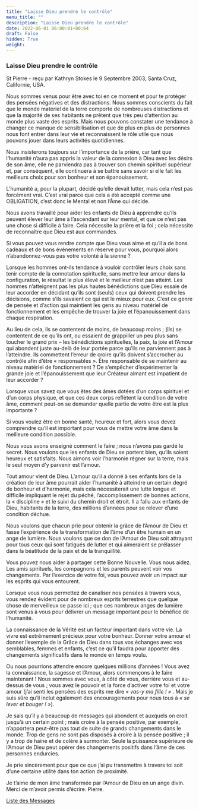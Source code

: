 ```yaml
---
title: "Laisse Dieu prendre le contrôle"
menu_title: ""
description: "Laisse Dieu prendre le contrôle"
date: 2022-06-01 06:00:01+00:64
draft: False
hidden: True
weight:
---
```

### Laisse Dieu prendre le contrôle

St Pierre - reçu par Kathryn Stokes le 9 Septembre 2003, Santa Cruz, Californie, USA.

Nous sommes venus pour être avec toi en ce moment et pour te protéger des pensées négatives et des distractions. Nous sommes conscients du fait que le monde matériel de la terre comporte de nombreuses distractions et que la majorité de ses habitants ne prêtent que très peu d’attention au monde plus vaste des esprits. Mais nous pouvons constater une tendance à changer ce manque de sensibilisation et que de plus en plus de personnes nous font entrer dans leur vie et reconnaissent le rôle utile que nous pouvons jouer dans leurs activités quotidiennes.

Nous insisterons toujours sur l’importance de la prière, car tant que l’humanité n’aura pas appris la valeur de la connexion à Dieu avec les désirs de son âme, elle ne parviendra pas à trouver son chemin spirituel supérieur et, par conséquent, elle continuera à se battre sans savoir si elle fait les meilleurs choix pour son bonheur et son épanouissement.

L’humanité a, pour la plupart, décidé qu’elle devait lutter, mais cela n’est pas forcément vrai. C’est vrai parce que cela a été accepté comme une OBLIGATION, c’est donc le Mental et non l’Âme qui décide.

Nous avons travaillé pour aider les enfants de Dieu à apprendre qu’ils peuvent élever leur âme à l’ascendant sur leur mental, et que ce n’est pas une chose si difficile à faire. Cela nécessite la prière et la foi ; cela nécessite de reconnaître que Dieu est aux commandes.

Si vous pouvez vous rendre compte que Dieu vous aime et qu’il a de bons cadeaux et de bons événements en réserve pour vous, pourquoi alors n’abandonnez-vous pas votre volonté à la sienne ?

Lorsque les hommes ont-ils tendance à vouloir contrôler leurs choix sans tenir compte de la connotation spirituelle, sans mettre leur amour dans la configuration, le résultat le plus élevé et le meilleur n’est pas atteint. Les hommes n’atteignent pas les plus hautes bénédictions que Dieu essaie de leur accorder en décidant qu’ils sont (seuls) ceux qui doivent prendre les décisions, comme s’ils savaient ce qui est le mieux pour eux. C’est ce genre de pensée et d’action qui maintient les gens au niveau matériel de fonctionnement et les empêche de trouver la joie et l’épanouissement dans chaque respiration.

Au lieu de cela, ils se contentent de moins, de beaucoup moins ; (ils) se contentent de ce qu’ils ont, ou essaient de grappiller un peu plus sans toucher le grand prix – les bénédictions spirituelles, la paix, la joie et l’Amour qui abondent juste au-delà de leur portée parce qu’ils ne parviennent pas à l’atteindre. Ils commettent l’erreur de croire qu’ils doivent s’accrocher au contrôle afin d’être « responsables ». Être responsable de se maintenir au niveau matériel de fonctionnement ? De s’empêcher d’expérimenter la grande joie et l’épanouissement que leur Créateur aimant est impatient de leur accorder ?

Lorsque vous savez que vous êtes des âmes dotées d’un corps spirituel et d’un corps physique, et que ces deux corps reflètent la condition de votre âme, comment peut-on se demander quelle partie de votre être est la plus importante ?

Si vous voulez être en bonne santé, heureux et fort, alors vous devez comprendre qu’il est important pour vous de mettre votre âme dans la meilleure condition possible.

Nous vous avons enseigné comment le faire ; nous n’avons pas gardé le secret. Nous voulons que les enfants de Dieu se portent bien, qu’ils soient heureux et satisfaits. Nous aimons voir l’harmonie régner sur la terre, mais le seul moyen d’y parvenir est l’amour.

Tout amour vient de Dieu. L’amour qu’il a donné à ses enfants lors de la création de leur âme pourrait aider l’humanité à atteindre un certain degré de bonheur et d’harmonie, mais cela nécessiterait une lutte longue et difficile impliquant le rejet du péché, l’accomplissement de bonnes actions, la « discipline » et le suivi du chemin droit et étroit. Il a fallu aux enfants de Dieu, habitants de la terre, des millions d’années pour se relever d’une condition déchue.

Nous voulons que chacun prie pour obtenir la grâce de l’Amour de Dieu et fasse l’expérience de la transformation de l’âme d’un être humain en un ange de lumière. Nous voulons que ce don de l’Amour de Dieu soit attrayant pour tous ceux qui sont fatigués de lutter et qui aimeraient se prélasser dans la béatitude de la paix et de la tranquillité.

Vous pouvez nous aider à partager cette Bonne Nouvelle. Vous nous aidez. Les amis spirituels, les compagnons et les parents peuvent voir vos changements. Par l’exercice de votre foi, vous pouvez avoir un impact sur les esprits qui vous entourent.

Lorsque vous nous permettez de canaliser nos pensées à travers vous, vous rendez évident pour de nombreux esprits terrestres que quelque chose de merveilleux se passe ici ; que ces nombreux anges de lumière sont venus à vous pour délivrer un message important pour le bénéfice de l’humanité.

La connaissance de la Vérité est un facteur important dans votre vie. La vivre est extrêmement précieux pour votre bonheur. Donner votre amour et donner l’exemple de la Grâce de Dieu dans tous vos échanges avec vos semblables, femmes et enfants, c’est ce qu’il faudra pour apporter des changements significatifs dans le monde en temps voulu.

Ou nous pourrions attendre encore quelques millions d’années ! Vous avez la connaissance, la sagesse et l’Amour, alors commençons à le faire maintenant ! Nous sommes avec vous, à côté de vous, derrière vous et au-dessus de vous ; vous avez le pouvoir et la force d’activer votre foi et votre amour (j’ai senti les pensées des esprits me dire *« vas-y ma fille ! »* . Mais je suis sûre qu’il inclut également des encouragements pour nous tous à *« se lever et bouger ! »*).

Je sais qu’il y a beaucoup de messages qui abondent et auxquels on croit jusqu’à un certain point ; mais croire à la pensée positive, par exemple, n’apportera peut-être pas tout de suite de grands changements dans le monde. Trop de gens ne sont pas disposés à croire à la pensée positive ; il y a trop de haine et de colère à surmonter. Seule la puissance supérieure de l’Amour de Dieu peut opérer des changements positifs dans l’âme de ces personnes endurcies.

Je prie sincèrement pour que ce que j’ai pu transmettre à travers toi soit d’une certaine utilité dans ton action de proximité.

Je t’aime de mon âme transformée par l’Amour de Dieu en un ange divin. Merci de m’avoir permis d’écrire. Pierre.

[Liste des Messages](/fr-contemporary-messages/fr-contemporary-messages-by-date-order/fr-contemporary-messages-2003)
